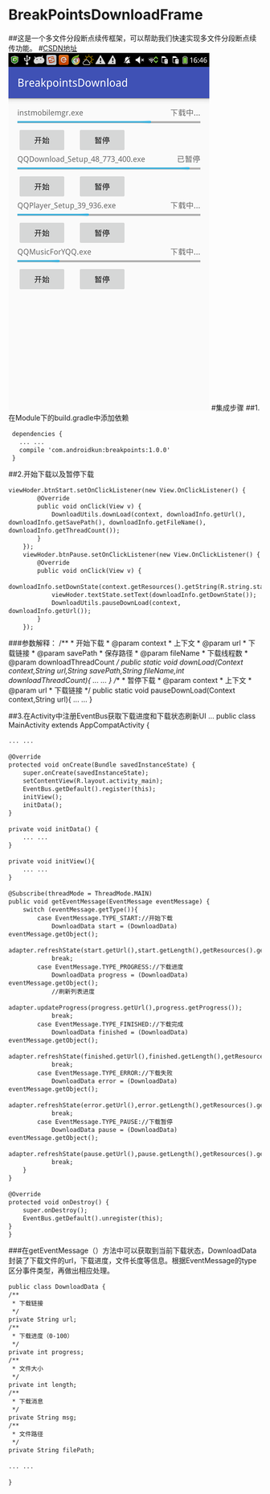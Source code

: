 # BreakPointsDownloadFrame
##这是一个多文件分段断点续传框架，可以帮助我们快速实现多文件分段断点续传功能。
#[CSDN地址](http://blog.csdn.net/a1533588867/article/details/53188953)
 ![github](https://github.com/AndroidKun/BreakPointsDownloadFrame/blob/master/pic/device-2016-11-16-164700.png)
#集成步骤 
##1.在Module下的build.gradle中添加依赖

     dependencies {
       ... ...
       compile 'com.androidkun:breakpoints:1.0.0'
     }


##2.开始下载以及暂停下载

    viewHoder.btnStart.setOnClickListener(new View.OnClickListener() {
            @Override
            public void onClick(View v) {
                DownloadUtils.downLoad(context, downloadInfo.getUrl(), downloadInfo.getSavePath(), downloadInfo.getFileName(), downloadInfo.getThreadCount());
            }
        });
        viewHoder.btnPause.setOnClickListener(new View.OnClickListener() {
            @Override
            public void onClick(View v) {
                downloadInfo.setDownState(context.getResources().getString(R.string.state_pause));
                viewHoder.textState.setText(downloadInfo.getDownState());
                DownloadUtils.pauseDownLoad(context, downloadInfo.getUrl());
            }
        });

###参数解释：
    /**
     * 开始下载
     * @param context
     *         上下文
     * @param url
     *        下载链接
     * @param savePath
     *        保存路径
     * @param fileName
     *        下载线程数
     * @param downloadThreadCount
     */
     public static void downLoad(Context context,String url,String savePath,String fileName,int downloadThreadCount){
      ... ...
     }
      /**
     * 暂停下载
     * @param context
     *        上下文
     * @param url
     *        下载链接
     */
    public static void pauseDownLoad(Context context,String url){
        ... ...
    }

##3.在Activity中注册EventBus获取下载进度和下载状态刷新UI
    ...
    public class MainActivity extends AppCompatActivity {

    ... ...

    @Override
    protected void onCreate(Bundle savedInstanceState) {
        super.onCreate(savedInstanceState);
        setContentView(R.layout.activity_main);
        EventBus.getDefault().register(this);
        initView();
        initData();
    }

    private void initData() {
        ... ...
    }

    private void initView(){
        ... ...
    }

    @Subscribe(threadMode = ThreadMode.MAIN)
    public void getEventMessage(EventMessage eventMessage) {
        switch (eventMessage.getType()){
            case EventMessage.TYPE_START://开始下载
                DownloadData start = (DownloadData) eventMessage.getObject();
                adapter.refreshState(start.getUrl(),start.getLength(),getResources().getString(R.string.state_downloading));
                break;
            case EventMessage.TYPE_PROGRESS://下载进度
                DownloadData progress = (DownloadData) eventMessage.getObject();
                //刷新列表进度
                adapter.updateProgress(progress.getUrl(),progress.getProgress());
                break;
            case EventMessage.TYPE_FINISHED://下载完成
                DownloadData finished = (DownloadData) eventMessage.getObject();
                adapter.refreshState(finished.getUrl(),finished.getLength(),getResources().getString(R.string.state_finished));
                break;
            case EventMessage.TYPE_ERROR://下载失败
                DownloadData error = (DownloadData) eventMessage.getObject();
                adapter.refreshState(error.getUrl(),error.getLength(),getResources().getString(R.string.state_fail));
                break;
            case EventMessage.TYPE_PAUSE://下载暂停
                DownloadData pause = (DownloadData) eventMessage.getObject();
                adapter.refreshState(pause.getUrl(),pause.getLength(),getResources().getString(R.string.state_pause));
                break;
        }
    }

    @Override
    protected void onDestroy() {
        super.onDestroy();
        EventBus.getDefault().unregister(this);
    }
    }

###在getEventMessage（）方法中可以获取到当前下载状态，DownloadData 封装了下载文件的url，下载进度，文件长度等信息。根据EventMessage的type区分事件类型，再做出相应处理。

    public class DownloadData {
    /**
     * 下载链接
     */
    private String url;
    /**
     * 下载进度（0-100）
     */
    private int progress;
    /**
     * 文件大小
     */
    private int length;
    /**
     * 下载消息
     */
    private String msg;
    /**
     * 文件路径
     */
    private String filePath;

    ... ...

    }

